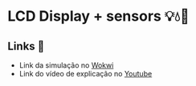 # LCD Display + sensors 💡💧🔆
 
## Links 🔗

- Link da simulação no <a href="https://wokwi.com/projects/396863714056398849">Wokwi</a>
- Link do vídeo de explicação no <a href="https://youtu.be/65e72CsH1QI">Youtube</a>

